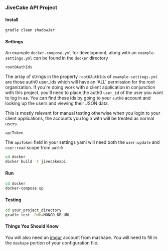 ### JiveCake API Project

#### Install

```sh
gradle clean shadowJar
```

#### Settings

An example `docker-compose.yml` for development, along with an `example-settings.yml` can be found in the `docker` directory

`rootOAuthIds`

The array of strings in the property `rootOAuthIds` of `example-settings.yml` are those auth0 user_ids which will have an 'ALL' permission for the root organization.
If you're doing work with a client application in conjunction with this project, you'll need to place the auth0 `user_id` of the user you want to log in as.
You can find these ids by going to your `auth0` account and looking up the users and viewing their JSON data.

This is mostly relevant for manual testing otherwise when you login to your client applications, the accounts you login with will be treated as normal users.

`apiToken`

The `apiToken` field in your settings yaml will need both the `user:update` and `user:read` scope from `auth0`

```sh
cd docker
docker build -t jivecakeapi
```

#### Run

```sh
cd docker
docker-compose up
```

#### Testing

```sh
cd your_project_directory
gradle test -Ddb=MONGO_DB_URL
```

#### Things You Should Know

You will also need an [imgur](https://market.mashape.com/imgur) account from mashape. You will need to fill in the `mashape` portion of your configuration file.